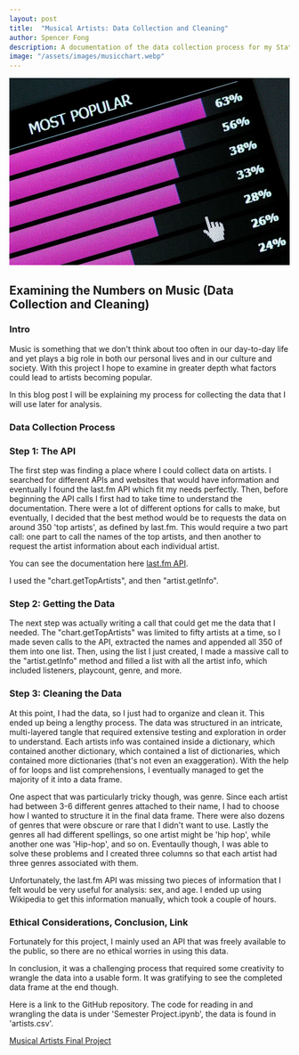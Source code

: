 ```yaml
---
layout: post
title:  "Musical Artists: Data Collection and Cleaning"
author: Spencer Fong
description: A documentation of the data collection process for my Stat 386 final project
image: "/assets/images/musicchart.webp"
---
```

![music_chart](/assets/images/musicchart.webp)
## Examining the Numbers on Music (Data Collection and Cleaning)

### Intro

Music is something that we don't think about too often in our day-to-day life and yet plays a big role in both our personal lives and in our culture and society. With this project I hope to examine in greater depth what factors could lead to artists becoming popular.

In this blog post I will be explaining my process for collecting the data that I will use later for analysis.

### Data Collection Process

### Step 1: The API

The first step was finding a place where I could collect data on artists. I searched for different APIs and websites that would have information and eventually I found the last.fm API which fit my needs perfectly. Then, before beginning the API calls I first had to take time to understand the documentation. There were a lot of different options for calls to make, but eventually, I decided that the best method would be to requests the data on around 350 'top artists', as defined by last.fm. This would require a two part call: one part to call the names of the top artists, and then another to request the artist information about each individual artist.

You can see the documentation here <a href="https://www.last.fm/api" target="_blank">last.fm API</a>.

I used the "chart.getTopArtists", and then "artist.getInfo".

### Step 2: Getting the Data

The next step was actually writing a call that could get me the data that I needed. The "chart.getTopArtists" was limited to fifty artists at a time, so I made seven calls to the API, extracted the names and appended all 350 of them into one list. Then, using the list I just created, I made a massive call to the "artist.getInfo" method and filled a list with all the artist info, which included listeners, playcount, genre, and more.

### Step 3: Cleaning the Data

At this point, I had the data, so I just had to organize and clean it. This ended up being a lengthy process. The data was structured in an intricate, multi-layered tangle that required extensive testing and exploration in order to understand. Each artists info was contained inside a dictionary, which contained another dictionary, which contained a list of dictionaries, which contained more dictionaries (that's not even an exaggeration). With the help of for loops and list comprehensions, I eventually managed to get the majority of it into a data frame.

One aspect that was particularly tricky though, was genre. Since each artist had between 3-6 different genres attached to their name, I had to choose how I wanted to structure it in the final data frame. There were also dozens of genres that were obscure or rare that I didn't want to use. Lastly the genres all had different spellings, so one artist might be 'hip hop', while another one was 'Hip-hop', and so on. Eventaully though, I was able to solve these problems and I created three columns so that each artist had three genres associated with them.

Unfortunately, the last.fm API was missing two pieces of information that I felt would be very useful for analysis: sex, and age. I ended up using Wikipedia to get this information manually, which took a couple of hours.

### Ethical Considerations, Conclusion, Link

Fortunately for this project, I mainly used an API that was freely available to the public, so there are no ethical worries in using this data.

In conclusion, it was a challenging process that required some creativity to wrangle the data into a usable form. It was gratifying to see the completed data frame at the end though.

Here is a link to the GitHub repository. The code for reading in and wrangling the data is under 'Semester Project.ipynb', the data is found in 'artists.csv'.

<a href="https://github.com/fong31h/Stat386_Final_Project" target="_blank">Musical Artists Final Project</a>